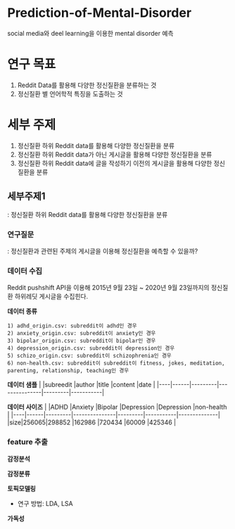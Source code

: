 # Prediction-of-Mental-Disorder
social media와 deel learning을 이용한 mental disorder 예측 


# 연구 목표
1. Reddit Data를 활용해 다양한 정신질환을 분류하는 것
2. 정신질환 별 언어학적 특징을 도출하는 것   

# 세부 주제
1. 정신질환 하위 Reddit data를 활용해 다양한 정신질환을 분류
2. 정신질환 하위 Reddit data가 아닌 게시글을 활용해 다양한 정신질환을 분류
3. 정신질환 하위 Reddit data에 글을 작성하기 이전의 게시글을 활용해 다양한 정신 질환을 분류   

## 세부주제1
: 정신질환 하위 Reddit data를 활용해 다양한 정신질환을 분류   

### 연구질문
: 정신질환과 관련된 주제의 게시글을 이용해 정신질환을 예측할 수 있을까?   
  
### 데이터 수집
Reddit pushshift API을 이용해 2015년 9월 23일 ~ 2020년 9월 23일까지의 정신질환 하위레딧 게시글을 수집힌다.   

**데이터 종류**    
```
1) adhd_origin.csv: subreddit이 adhd인 경우   
2) anxiety_origin.csv: subreddit이 anxiety인 경우     
3) bipolar_origin.csv: subreddit이 bipolar인 경우   
4) depression_origin.csv: subreddit이 depression인 경우
5) schizo_origin.csv: subreddit이 schizophrenia인 경우 
6) non-health.csv: subreddit이 subreddit이 fitness, jokes, meditation, parenting, relationship, teaching인 경우
```

**데이터 샘플**
| 	 |subreedit	|author	|title	|content	|date	|
|----|------|---------|---------------|---------|-----------|    


**데이터 사이즈**
| 	 |ADHD	|Anxiety	|Bipolar	|Depression	|Depression	|non-health    |
|----|------|---------|---------------|---------|-----------|--------------|
|size|256065|298852   |162986	|720434	|60009	|425346	|    

### feature 추출
**감정분석**

**감정분류**

**토픽모델링**
- 연구 방법: LDA, LSA

**가독성**
